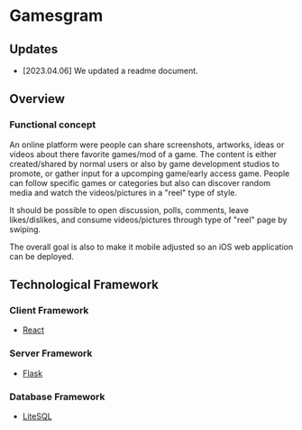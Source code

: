 # Gamesgram

## Updates

- [2023.04.06] We updated a readme document.

## Overview

### Functional concept
An online platform were people can share screenshots, artworks, ideas or videos about there favorite games/mod of a game. 
The content is either created/shared by normal users or also by game development studios to promote, or gather input for a upcomping game/early access game. 
People can follow specific games or categories but also can discover random media and watch the videos/pictures in a "reel" type of style.

It should be possible to open discussion, polls, comments, leave likes/dislikes, and consume videos/pictures through type of "reel" page by swiping.

The overall goal is also to make it mobile adjusted so an iOS web application can be deployed.

## Technological Framework

### Client Framework

- [React](https://react.dev/)

### Server Framework

- [Flask](https://flask.palletsprojects.com/)

### Database Framework

- [LiteSQL](https://litesql.org/)


